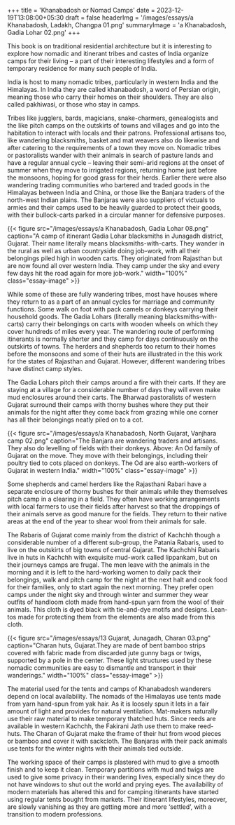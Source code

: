 +++
title = 'Khanabadosh or Nomad Camps'
date = 2023-12-19T13:08:00+05:30
draft = false
headerImg = '/images/essays/a Khanabadosh, Ladakh, Changpa 01.png'
summaryImage = 'a Khanabadosh, Gadia Lohar 02.png'
+++

This book is on traditional residential architecture but it is interesting to explore how
nomadic and itinerant tribes and castes of India organize camps for their living – a part
of their interesting lifestyles and a form of temporary residence for many such people of
India.

India is host to many nomadic tribes, particularly in western India and the Himalayas. In
India they are called khanabadosh, a word of Persian origin, meaning those who carry their
homes on their shoulders. They are also called pakhiwasi, or those who stay in camps.

Tribes like jugglers, bards, magicians, snake-charmers, genealogists and the like pitch
camps on the outskirts of towns and villages and go into the habitation to interact with
locals and their patrons. Professional artisans too, like wandering blacksmiths, basket and
mat weavers also do likewise and after catering to the requirements of a town they move
on. Nomadic tribes or pastoralists wander with their animals in search of pasture lands
and have a regular annual cycle – leaving their semi-arid regions at the onset of summer
when they move to irrigated regions, returning home just before the monsoons, hoping
for good grass for their herds. Earlier there were also wandering trading communities
who bartered and traded goods in the Himalayas between India and China, or those like
the Banjara traders of the north-west Indian plains. The Banjaras were also suppliers of
victuals to armies and their camps used to be heavily guarded to protect their goods, with
their bullock-carts parked in a circular manner for defensive purposes.

{{< figure src="/images/essays/a Khanabadosh, Gadia Lohar 08.png" caption="A camp of itinerant Gadia Lohar blacksmiths in Junagadh district, Gujarat. Their name literally means blacksmiths-with-carts. They wander in the rural as well as urban countryside doing job-work, with all their belongings piled high in wooden carts. They originated from Rajasthan but are now found all over western India. They camp under the sky and every few days hit the road again for more job-work." width="100%" class="essay-image" >}}

While some of these are fully wandering tribes, most have houses where they return to
as a part of an annual cycles for marriage and community functions. Some walk on foot
with pack camels or donkeys carrying their household goods. The Gadia Lohars (literally
meaning blacksmiths-with-carts) carry their belongings on carts with wooden wheels
on which they cover hundreds of miles every year. The wandering route of performing
itinerants is normally shorter and they camp for days continuously on the outskirts of
towns. The herders and shepherds too return to their homes before the monsoons and
some of their huts are illustrated in the this work for the states of Rajasthan and Gujarat.
However, different wandering tribes have distinct camp styles.

The Gadia Lohars pitch their camps around a fire with their carts. If they are staying at
a village for a considerable number of days they will even make mud enclosures around
their carts. The Bharwad pastoralists of western Gujarat surround their camps with thorny
bushes where they put their animals for the night after they come back from grazing while
one corner has all their belongings neatly piled on to a cot.

{{< figure src="/images/essays/a Khanabadosh, North Gujarat, Vanjhara camp 02.png" caption="The Banjara are wandering traders and artisans. They also do levelling of fields with their donkeys. Above: An Od family of Gujarat on the move. They move with their belongings, including their poultry tied to cots placed on donkeys. The Od are also earth-workers of Gujarat in western India." width="100%" class="essay-image" >}}

Some shepherds and camel herders like the Rajasthani Rabari have a separate enclosure of
thorny bushes for their animals while they themselves pitch camp in a clearing in a field.
They often have working arrangements with local farmers to use their fields after harvest so
that the droppings of their animals serve as good manure for the fields. They return to their
native areas at the end of the year to shear wool from their animals for sale.

The Rabaris of Gujarat come mainly from the district of Kachchh though a considerable
number of a different sub-group, the Patania Rabaris, used to live on the outskirts of big
towns of central Gujarat. The Kachchhi Rabaris live in huts in Kachchh with exquisite
mud-work called lippankam, but on their journeys camps are frugal. The men leave with
the animals in the morning and it is left to the hard-working women to daily pack their
belongings, walk and pitch camp for the night at the next halt and cook food for their
families, only to start again the next morning. They prefer open camps under the night sky
and through winter and summer they wear outfits of handloom cloth made from hand-spun
yarn from the wool of their animals. This cloth is dyed black with tie-and-dye motifs and
designs. Lean-tos made for protecting them from the elements are also made from this cloth.

{{< figure src="/images/essays/13 Gujarat, Junagadh, Charan 03.png" caption="Charan huts, Gujarat.They are made of bent bamboo strips covered with fabric made from discarded jute gunny bags or twigs, supported by a pole in the center. These light structures used by these nomadic communities are easy to dismantle and transport in their wanderings." width="100%" class="essay-image" >}}

The material used for the tents and camps of Khanabadosh wanderers depend on local
availability. The nomads of the Himalayas use tents made from yarn hand-spun from yak
hair. As it is loosely spun it lets in a fair amount of light and provides for natural ventilation.
Mat-makers naturally use their raw material to make temporary thatched huts. Since reeds
are available in western Kachchh, the Fakirani Jath use them to make reed-huts. The Charan
of Gujarat make the frame of their hut from wood pieces or bamboo and cover it with sackcloth.
The Banjaras with their pack animals use tents for the winter nights with their animals
tied outside.

The working space of their camps is plastered with mud to give a smooth finish and to keep
it clean. Temporary partitions with mud and twigs are used to give some privacy in their
wandering lives, especially since they do not have windows to shut out the world and prying
eyes. The availability of modern materials has altered this and for camping itinerants have
started using regular tents bought from markets. Their itinerant lifestyles, moreover, are
slowly vanishing as they are getting more and more ‘settled’, with a transition to modern
professions.